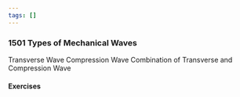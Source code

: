 ```yaml
---
tags: []
---
```


### 1501 Types of Mechanical Waves
Transverse Wave
Compression Wave
Combination of Transverse and Compression Wave

#### Exercises
